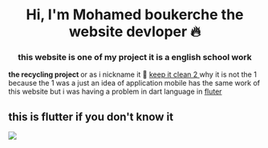 <h1 align="center">Hi, I'm Mohamed boukerche the website devloper 🔥</h1>
<h3 align="center">this website is one of my project it is a english school work </h3>
<h><b>the recycling project </b>or as i nickname it 🌟   <a href="https://mohamedboukerche22.github.io/keep_it_clean2/"> keep it clean 2 </a> why it is not the 1 because the 1 was a just an idea of application mobile has the same work of this website but i was having a problem in dart language in <a href ="https://flutter.dev/">fluter</a></h>
<h2>this is flutter if you don't know it </h2>
<img src="https://upload.wikimedia.org/wikipedia/commons/1/17/Google-flutter-logo.png"/>

